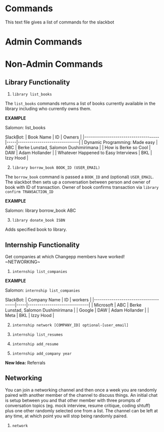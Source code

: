 # Commands

This text file gives a list of commands for the slackbot

# Admin Commands

# Non-Admin Commands

## Library Functionality

1. `library list_books`

The `list_books` commands returns a list of books currently available in the library including who currently owns them.

**EXAMPLE**

Salomon: list_books

SlackBot:
| Book Name          | ID  | Owners |
|--------------------------------------|-----|-------------------------------|
| Dynamic Programming: Made easy       | ABC | Berke Lunstad, Salomon Dushimirimana         |
| How is Berke so Cool                 | DAW | Adam Hollander                |
| Whatever Happened to Easy Interviews | BKL | Izzy Hood                     |

2. `library borrow_book BOOK_ID (USER_EMAIL)`

The `borrow_book` command is passed a `BOOK_ID` and (optional) `USER_EMAIL`. The slackbot then sets up a conversation between person and owner of book with ID of transaction. Owner of book confirms transaction via `library confirm TRANSACTION_ID`

**EXAMPLE**

Salomon: library borrow_book ABC




3. `library donate_book ISBN`

Adds specified book to library. 

## Internship Functionality

Get companies at which Changepp members have worked! ~NETWORKING~

1. `internship list_companies`

**EXAMPLE**

Salomon: `internship list_companies`

SlackBot:
| Company Name          | ID  | workers |
|--------------------------------------|-----|-------------------------------|
| Microsoft       | ABC | Berke Lunstad, Salomon Dushimirimana         |
| Google                 | DAW | Adam Hollander                |
| Meta | BKL | Izzy Hood                     |

2. `internship network [COMPANY_ID] optional-[user_email]`

3. `internship list_resumes`

4. `internship add_resume`

5. `internship add_company year`


**New Idea:** Referrals

## Networking

You can join a networking channel and then once a week you are randomly paired with another member of the channel to discuss things. An initial chat is setup between you and that other member with three prompts of conversation topics (eg. mock interview, resume critique, coding shtuff) plus one other randomly selected one from a list. The channel can be left at any time, at which point you will stop being randomly paired.

1. `network`

